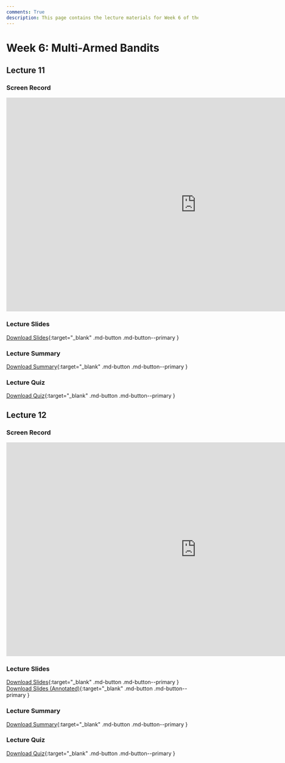 ```yaml
---
comments: True
description: This page contains the lecture materials for Week 6 of the Deep Reinforcement Learning course, including video recordings, slides, and summaries.
---
```



# Week 6: Multi-Armed Bandits

## Lecture 11

### Screen Record

<iframe width="996" height="560" src="https://www.youtube.com/embed/V93HnuHSqtY" title="YouTube video player" frameborder="0" allow="accelerometer; autoplay; clipboard-write; encrypted-media; gyroscope; picture-in-picture; web-share" referrerpolicy="strict-origin-when-cross-origin" allowfullscreen></iframe>

### Lecture Slides

<object class="pdf" 
        data="/assets/lectures/slides/Lecture_11.pdf"
        width="996"
        height="560">
</object>

[Download Slides](/assets/lectures/slides/Lecture_11.pdf){:target="_blank" .md-button .md-button--primary }

### Lecture Summary

<object class="pdf" 
        data="/assets/lectures/summaries/Lecture_11_Summary.pdf"
        width="996"
        height="560">
</object>

[Download Summary](/assets/lectures/summaries/Lecture_11_Summary.pdf){:target="_blank" .md-button .md-button--primary }

### Lecture Quiz

<object class="pdf" 
        data="/assets/lectures/quizzes/Quiz_11___Solution.pdf"
        width="996"
        height="560">
</object>

[Download Quiz](/assets/lectures/quizzes/Quiz_11___Solution.pdf){:target="_blank" .md-button .md-button--primary }

## Lecture 12

### Screen Record

<iframe width="996" height="560" src="https://www.youtube.com/embed/op99GX-1vSI" title="YouTube video player" frameborder="0" allow="accelerometer; autoplay; clipboard-write; encrypted-media; gyroscope; picture-in-picture; web-share" referrerpolicy="strict-origin-when-cross-origin" allowfullscreen></iframe>

### Lecture Slides

<object class="pdf" 
        data="/assets/lectures/slides/Lecture_12.pdf"
        width="996"
        height="560">
</object>

[Download Slides](/assets/lectures/slides/Lecture_12.pdf){:target="_blank" .md-button .md-button--primary }
[Download Slides (Annotated)](/assets/lectures/slides/Lecture_12_Annotated.pdf){:target="_blank" .md-button .md-button--primary }

### Lecture Summary

<object class="pdf" 
        data="/assets/lectures/summaries/Lecture_12_Summary.pdf"
        width="996"
        height="560">
</object>

[Download Summary](/assets/lectures/summaries/Lecture_12_Summary.pdf){:target="_blank" .md-button .md-button--primary }

### Lecture Quiz

<object class="pdf" 
        data="/assets/lectures/quizzes/Quiz_12___Solution.pdf"
        width="996"
        height="560">
</object>

[Download Quiz](/assets/lectures/quizzes/Quiz_12___Solution.pdf){:target="_blank" .md-button .md-button--primary }